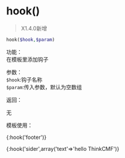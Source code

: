 # hook()


> X1.4.0新增

```php
hook($hook,$param)
```
功能：  
在模板里添加钩子

参数：  
`$hook`:钩子名称  
`$param`:传入参数，默认为空数组



返回：

无

模板使用：

{:hook('footer')}

{:hook('sider',array('text'=>'hello ThinkCMF')}